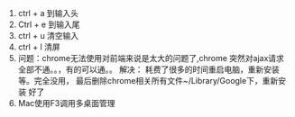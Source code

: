 1. ctrl + a 到输入头
2. Ctrl + e 到输入尾
3. ctrl + u 清空输入
4. ctrl + l 清屏
5. 问题：chrome无法使用对前端来说是太大的问题了,chrome 突然对ajax请求全部不通。。，有的可以通。。
解决： 耗费了很多的时间重启电脑，重新安装等。完全没用，
最后删除chrome相关所有文件~/Library/Google下，重新安装 好了
6. Mac使用F3调用多桌面管理

